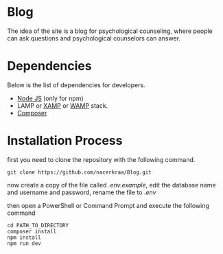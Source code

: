 # Blog
The idea of ​​the site is a blog for psychological counseling, where people can ask questions and psychological counselors can answer.

# Dependencies
Below is the list of dependencies for developers.
* [Node JS](https://nodejs.org/en/download/) (only for npm)
* LAMP or [XAMP](https://www.apachefriends.org/es/download.html) or [WAMP](https://www.wampserver.com/en/) stack.
* [Composer](https://getcomposer.org/download/)

# Installation Process
first you need to clone the repository with the following command.
```
git clone https://github.com/nacerkraa/Blog.git
```
now create a copy of the file called *.env.example*, edit the database name and username and password, rename the file to *.env*

then open a PowerShell or Command Prompt and execute the following command
```
cd PATH_TO_DIRECTORY
composer install
npm install
npm run dev
```